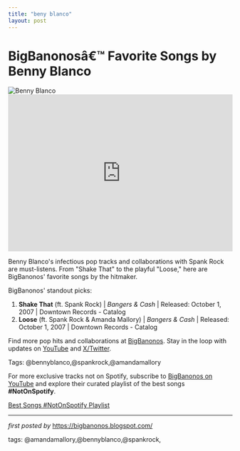 ```yaml
---
title: "beny blanco"
layout: post
---
```

 <!-- Title of the Post -->
<h1 >BigBanonosâ€™ Favorite Songs by Benny Blanco</h1> <!-- Featured Image -->
<div > <img src="https://i.scdn.co/image/ab6761610000e5eb860c37890942e05e58c19372" alt="Benny Blanco">
</div> <!-- Spotify Embed -->
<div > <iframe src="https://open.spotify.com/embed/playlist/3MlpDKutAHXPF3NxgclU9Y?utm_source=generator" width="100%" height="352" frameBorder="0" allowfullscreen="" allow="autoplay; clipboard-write; encrypted-media; fullscreen; picture-in-picture" loading="lazy"></iframe>
</div> <!-- Introductory Text -->
<p >Benny Blanco's infectious pop tracks and collaborations with Spank Rock are must-listens. From "Shake That" to the playful "Loose," here are BigBanonos' favorite songs by the hitmaker.</p> <!-- Song Highlights -->
<div > <p>BigBanonos' standout picks:</p> <ol> <li><strong>Shake That</strong> (ft. Spank Rock) | <em>Bangers & Cash</em> | Released: October 1, 2007 | Downtown Records - Catalog</li> <li><strong>Loose</strong> (ft. Spank Rock & Amanda Mallory) | <em>Bangers & Cash</em> | Released: October 1, 2007 | Downtown Records - Catalog</li> </ol>
</div> <!-- Footer Links -->
<div > <p>Find more pop hits and collaborations at <a href="https://bigbanonos.blogspot.com/" target="_blank">BigBanonos</a>. Stay in the loop with updates on <a href="https://www.youtube.com/@BigBanonos" target="_blank">YouTube</a> and <a href="https://x.com/bigbanonos" target="_blank">X/Twitter</a>.</p>
</div> <!-- Tags -->
<p >Tags: @bennyblanco,@spankrock,@amandamallory</p>


<!--Subscribe and Playlist Links-->
<div>
    <p>For more exclusive tracks not on Spotify, subscribe to <a href="https://www.youtube.com/@BigBanonos" target="_blank">BigBanonos on YouTube</a> and explore their curated playlist of the best songs <strong>#NotOnSpotify</strong>.</p>
    <p><a href="https://www.youtube.com/playlist?list=PLtuNtuTatqI0kFahUCbtbfenC_ET5O_tr" target="_blank">Best Songs #NotOnSpotify Playlist<br /></a></p></div>

<hr />

<p><em>first posted by</em> <a href="https://bigbanonos.blogspot.com/" rel="noopener" target="_new">https://bigbanonos.blogspot.com/</a></p>

<p>tags: @amandamallory,@bennyblanco,@spankrock,</p>
